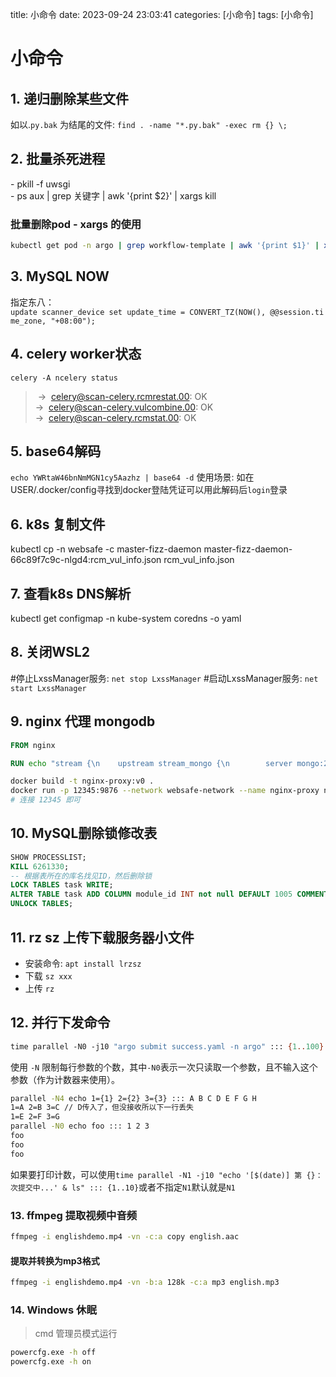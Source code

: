 title: 小命令
date: 2023-09-24 23:03:41
categories: [小命令]
tags: [小命令]

# 小命令
## 1. 递归删除某些文件  
如以.`py.bak` 为结尾的文件: `find . -name "*.py.bak" -exec rm {} \;`  
  
## 2. 批量杀死进程  
- pkill -f uwsgi  
- ps aux | grep 关键字 | awk '{print $2}' | xargs kill  
### 批量删除pod - xargs 的使用
```bash
kubectl get pod -n argo | grep workflow-template | awk '{print $1}' | xargs kubectl -n argo delete pod
```
  
## 3. MySQL NOW  
指定东八：`update scanner_device set update_time = CONVERT_TZ(NOW(), @@session.time_zone, "+08:00");`  
  
## 4. celery worker状态  
`celery -A ncelery status`  
> ->  celery@scan-celery.rcmrestat.00: OK  
->  celery@scan-celery.vulcombine.00: OK  
->  celery@scan-celery.rcmstat.00: OK  
  
## 5. base64解码  
`echo YWRtaW46bnNmMGN1cy5Aazhz | base64 -d`
使用场景: 如在USER/.docker/config寻找到docker登陆凭证可以用此解码后`login`登录  
  
## 6. k8s 复制文件  
kubectl cp -n websafe -c master-fizz-daemon master-fizz-daemon-66c89f7c9c-nlgd4:rcm_vul_info.json rcm_vul_info.json

## 7. 查看k8s DNS解析
kubectl get configmap -n kube-system coredns -o yaml

## 8. 关闭WSL2
#停止LxssManager服务: `net stop LxssManager`
#启动LxssManager服务: `net start LxssManager`

## 9. nginx 代理 mongodb
```Dockerfile
FROM nginx

RUN echo "stream {\n    upstream stream_mongo {\n        server mongo:27017;\n    }\n\n    server {\n        listen 9876;\n        proxy_pass stream_mongo;\n    }\n}" >> /etc/nginx/nginx.conf
```
```bash
docker build -t nginx-proxy:v0 .
docker run -p 12345:9876 --network websafe-network --name nginx-proxy nginx-proxy:v0
# 连接 12345 即可
```
## 10. MySQL删除锁修改表
```sql
SHOW PROCESSLIST;
KILL 6261330;
-- 根据表所在的库名找见ID，然后删除锁
LOCK TABLES task WRITE;
ALTER TABLE task ADD COLUMN module_id INT not null DEFAULT 1005 COMMENT '这里是SQL字段注释';
UNLOCK TABLES;
```

## 11. rz sz 上传下载服务器小文件
- 安装命令: `apt install lrzsz`
- 下载 `sz xxx`
- 上传 `rz`

## 12. 并行下发命令
```bash
time parallel -N0 -j10 "argo submit success.yaml -n argo" ::: {1..100}
```
使用 `-N` 限制每行参数的个数，其中`-N0`表示一次只读取一个参数，且不输入这个参数（作为计数器来使用）。

```bash
parallel -N4 echo 1={1} 2={2} 3={3} ::: A B C D E F G H
1=A 2=B 3=C // D传入了，但没接收所以下一行丢失
1=E 2=F 3=G
parallel -N0 echo foo ::: 1 2 3
foo
foo
foo
```
如果要打印计数，可以使用`time parallel -N1 -j10 "echo '[$(date)] 第 {}：次提交中...' & ls" ::: {1..10}`或者不指定`N1`默认就是`N1`

### 13. ffmpeg 提取视频中音频
```bash
ffmpeg -i englishdemo.mp4 -vn -c:a copy english.aac
```
#### 提取并转换为mp3格式
```bash
ffmpeg -i englishdemo.mp4 -vn -b:a 128k -c:a mp3 english.mp3
```

### 14. Windows 休眠
> cmd 管理员模式运行
```cmd
powercfg.exe -h off
powercfg.exe -h on
```
